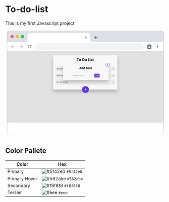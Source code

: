 # To-do-list
This is my first Javascript project

![preview](/assets/img/preview.png)

## Color Pallete
 Color         | Hex           
 ------------- |-------------
 Primary       | ![#5f42e0](https://via.placeholder.com/15/5f42e0/000000?text=+) `#5f42e0`
 Primary Hover | ![#562abe](https://via.placeholder.com/15/562abe/000000?text=+) `#562abe`
 Secondary     | ![#f8f8f8](https://via.placeholder.com/15/f8f8f8/000000?text=+) `#f8f8f8`
 Tersier       | ![#eee](https://via.placeholder.com/15/eee/000000?text=+) `#eee`
